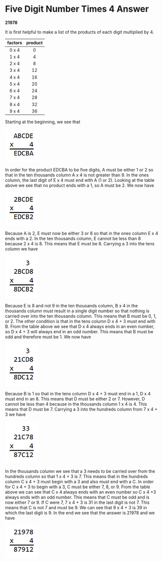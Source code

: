 # Five Digit Number Times 4 Answer

**21978**

It is first helpful to make a list of the products of each digit multiplied by 
4.

|factors|product|
|:-----:|:-----:|
| 0 x 4 |   0   |
| 1 x 4 |   4   |
| 2 x 4 |   8   |
| 3 x 4 |  12   |
| 4 x 4 |  16   |
| 5 x 4 |  20   |
| 6 x 4 |  24   |
| 7 x 4 |  28   |
| 8 x 4 |  32   |
| 9 x 4 |  36   |

Starting at the beginning, we see that 

![Five digit number times 4](pictures/five4a.png) 

In order for the product EDCBA to be five digits, A must be either 1 or 2 so 
that in the ten thousands column A x 4 is not greater than 9. In the ones 
column, the last digit of E x 4 must end with A (1 or 2). Looking at the table 
above we see that no product ends with a 1, so A must be 2. We now have 

![Five digit number times 4](pictures/five4b.png) 

Because A is 2, E must now be either 3 or 8 so that in the ones column E x 4 
ends with a 2. In the ten thousands column, E cannot be less than 8 because 2 x 
4 is 8. This means that E must be 8. Carrying a 3 into the tens column we have 

![Five digit number times 4](pictures/five4c.png) 

Because E is 8 and not 9 in the ten thousands column, B x 4 in the thousands 
column must result in a single digit number so that nothing is carried over 
into the ten thousands column. This means that B must be 0, 1, or 2. The other 
condition is that in the tens column D x 4 + 3 must end with B. From the table 
above we see that D x 4 always ends in an even number, so D x 4 + 3 will always 
end in an odd number. This means that B must be odd and therefore must be 1. We 
now have 

![Five digit number times 4](pictures/five4d.png) 

Because B is 1 so that in the tens column D x 4 + 3 must end in a 1, D x 4 must 
end in an 8. This means that D must be either 2 or 7. However, D cannot be less 
than 4 because in the thousands column 1 x 4 is 4. This means that D must be 7. 
Carrying a 3 into the hundreds column from 7 x 4 + 3 we have 

![Five digit number times 4](pictures/five4e.png) 

In the thousands column we see that a 3 needs to be carried over from the 
hundreds column so that 1 x 4 + 3 is 7. This means that in the hundreds column 
C x 4 + 3 must begin with a 3 and also must end with a C. In order for C x 4 + 
3 to begin with a 3, C must be either 7, 8, or 9. From the table above we can 
see that C x 4 always ends with an even number so C x 4 +3 always ends with an 
odd number. This means that C must be odd and is now either 7 or 9. If C were 
7, 7 x 4 + 3 is 31 in the last digit is not 7. This means that C is not 7 and 
must be 9. We can see that 9 x 4 + 3 is 39 in which the last digit is 9. In the 
end we see that the answer is 21978 and we have 

![Five digit number times 4](pictures/five4f.png) 
